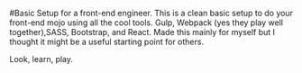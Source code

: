 #Basic Setup for a front-end engineer.
This is a clean basic setup to do your front-end mojo using all the cool tools. Gulp, Webpack (yes they play well together),SASS, Bootstrap, and React. Made this mainly for myself but I thought it might be a useful starting point for others.

Look, learn, play.
